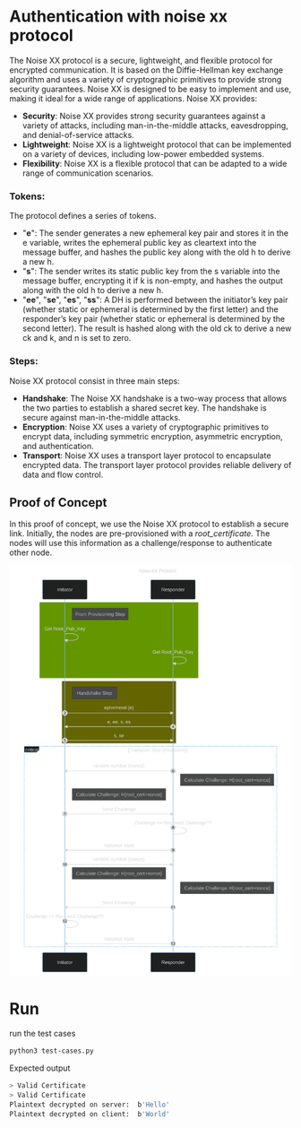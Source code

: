 # Authentication with noise xx protocol
The Noise XX protocol is a secure, lightweight, and flexible protocol for encrypted communication. It is based on the Diffie-Hellman key exchange algorithm and uses a variety of cryptographic primitives to provide strong security guarantees. Noise XX is designed to be easy to implement and use, making it ideal for a wide range of applications.
Noise XX provides:
* **Security**: Noise XX provides strong security guarantees against a variety of attacks, including man-in-the-middle attacks, eavesdropping, and denial-of-service attacks.
* **Lightweight**: Noise XX is a lightweight protocol that can be implemented on a variety of devices, including low-power embedded systems.
* **Flexibility**: Noise XX is a flexible protocol that can be adapted to a wide range of communication scenarios.

 
### Tokens:
The protocol defines a series of tokens. 
* "**e**": The sender generates a new ephemeral key pair and stores it in the e variable, writes the ephemeral public key as cleartext into the message buffer, and hashes the public key along with the old h to derive a new h.
* "**s**": The sender writes its static public key from the s variable into the message buffer, encrypting it if k is non-empty, and hashes the output along with the old h to derive a new h.
* "**ee**", "**se**", "**es**", "**ss**": A DH is performed between the initiator’s key  pair (whether static or ephemeral is determined by the first letter) and the responder’s key pair (whether static or ephemeral is determined by the second letter). The result is hashed along with the old ck to derive a new 
ck and k, and n is set to zero.

### Steps:
Noise XX protocol consist in three main steps:
* **Handshake**: The Noise XX handshake is a two-way process that allows the two parties to establish a shared secret key. The handshake is secure against man-in-the-middle attacks.
* **Encryption**: Noise XX uses a variety of cryptographic primitives to encrypt data, including symmetric encryption, asymmetric encryption, and authentication.
* **Transport**: Noise XX uses a transport layer protocol to encapsulate encrypted data. The transport layer protocol provides reliable delivery of data and flow control.


## Proof of Concept

In this proof of concept, we use the Noise XX protocol to establish a secure link. 
Initially, the nodes are pre-provisioned with a _root_certificate_. The nodes will use this information as a challenge/response to authenticate other node.

![](img/proto.svg)

# Run 
run the test cases
```bash
python3 test-cases.py
```
Expected output
```bash
> Valid Certificate
> Valid Certificate
Plaintext decrypted on server:  b'Hello'
Plaintext decrypted on client:  b'World'

```